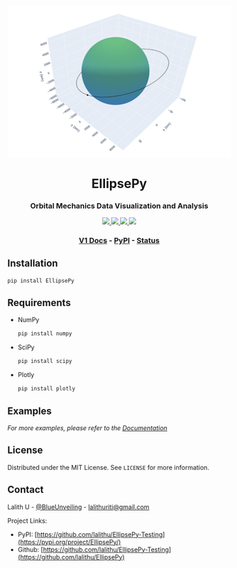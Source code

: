 <!-- EllipsePy | Lalith Uriti 2021 -->

<p align="center"><img src="images/orbit.png"></p>

<h1 align="center">EllipsePy</h1>

<h3 align="center">
Orbital Mechanics Data Visualization and Analysis
</h3>

<p align="center">

<a href="https://github.com/r-spacex/SpaceX-API/releases">
<img src="https://img.shields.io/github/contributors/lalithu/EllipsePy?style=flat-square">
</a>

<a href="https://en.wikipedia.org/wiki/Representational_state_transfer">
<img src="https://img.shields.io/github/issues/lalithu/EllipsePy?style=flat-square">
</a>

<a href="https://hub.docker.com/r/jakewmeyer/spacex-api/">
<img src="https://img.shields.io/github/v/release/lalithu/EllipsePy?style=flat-square">
</a>

<a href="https://github.com/r-spacex/SpaceX-API/actions?query=workflow%3ATest">
<img src="https://img.shields.io/github/license/lalithu/EllipsePy?style=flat-square">
</a>

</p>

<h3 align="center">

<a href="https://github.com/lalithu/EllipsePy">V1 Docs</a> - <a href="https://pypi.org/project/EllipsePy">PyPI</a> - <a href="https://github.com/lalithu/EllipsePy/issues">Status</a>
<br/>

</h3>

## Installation

```sh
pip install EllipsePy
```

## Requirements

- NumPy

  ```sh
  pip install numpy
  ```

- SciPy

  ```sh
  pip install scipy
  ```

- Plotly
  ```sh
  pip install plotly
  ```

## Examples

_For more examples, please refer to the [Documentation](https://github.com/lalithu/EllipsePy)_

## License

Distributed under the MIT License. See `LICENSE` for more information.

## Contact

Lalith U - [@BlueUnveiling](https://twitter.com/BlueUnveiling) - lalithuriti@gmail.com

Project Links:

- PyPI: [https://github.com/lalithu/EllipsePy-Testing](https://pypi.org/project/EllipsePy/)
- Github: [https://github.com/lalithu/EllipsePy-Testing](https://github.com/lalithu/EllipsePy)
